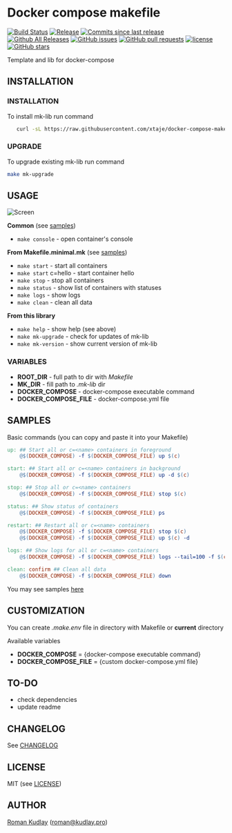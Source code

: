 # Docker compose makefile
[![Build Status](https://travis-ci.org/xtaje/docker-compose-makefile.svg?branch=master)](https://travis-ci.org/xtaje/docker-compose-makefile)
[![Release](https://img.shields.io/github/release/xtaje/docker-compose-makefile.svg)](https://github.com/xtaje/docker-compose-makefile/releases/latest)
[![Commits since last release](https://img.shields.io/github/commits-since/xtaje/docker-compose-makefile/latest.svg)](https://github.com/xtaje/docker-compose-makefile/commits/master)
[![Github All Releases](https://img.shields.io/github/downloads/xtaje/docker-compose-makefile/total.svg)](https://github.com/xtaje/docker-compose-makefile)
[![GitHub issues](https://img.shields.io/github/issues/xtaje/docker-compose-makefile.svg)](https://github.com/xtaje/docker-compose-makefile/issues)
[![GitHub pull requests](https://img.shields.io/github/issues-pr/xtaje/docker-compose-makefile.svg)](https://github.com/xtaje/docker-compose-makefile/pulls)
[![license](https://img.shields.io/github/license/xtaje/docker-compose-makefile.svg)](https://github.com/xtaje/docker-compose-makefile/blob/master/LICENSE)
[![GitHub stars](https://img.shields.io/github/stars/xtaje/docker-compose-makefile.svg?style=social&label=Stars)](https://github.com/xtaje/docker-compose-makefile/stargazers)

Template and lib for docker-compose

## INSTALLATION
### INSTALLATION
To install mk-lib run command
```bash
   curl -sL https://raw.githubusercontent.com/xtaje/docker-compose-makefile/master/scripts/install.sh | sh
```

### UPGRADE
To upgrade existing mk-lib run command
```bash
make mk-upgrade
```

## USAGE
![Screen](https://raw.githubusercontent.com/xtaje/docker-compose-makefile/master/docs/screencast.gif)

**Common** (see [samples](https://github.com/xtaje/docker-compose-makefile/tree/master/samples))
- `make console` - open container's console

**From Makefile.minimal.mk** (see [samples](https://github.com/xtaje/docker-compose-makefile/tree/master/samples))
- `make start` - start all containers
- `make start` c=hello - start container hello
- `make stop` - stop all containers
- `make status` - show list of containers with statuses
- `make logs` - show logs
- `make clean` - clean all data

**From this library**
- `make help` - show help (see above)
- `make mk-upgrade` - check for updates of mk-lib
- `make mk-version` - show current version of mk-lib

### VARIABLES
* **ROOT_DIR** - full path to dir with *Makefile*
* **MK_DIR** - fill path to *.mk-lib* dir
* **DOCKER_COMPOSE** - docker-compose executable command
* **DOCKER_COMPOSE_FILE** - docker-compose.yml file 

## SAMPLES

Basic commands (you can copy and paste it into your Makefile)

```makefile
up: ## Start all or c=<name> containers in foreground
	@$(DOCKER_COMPOSE) -f $(DOCKER_COMPOSE_FILE) up $(c)

start: ## Start all or c=<name> containers in background
	@$(DOCKER_COMPOSE) -f $(DOCKER_COMPOSE_FILE) up -d $(c)

stop: ## Stop all or c=<name> containers
	@$(DOCKER_COMPOSE) -f $(DOCKER_COMPOSE_FILE) stop $(c)

status: ## Show status of containers
	@$(DOCKER_COMPOSE) -f $(DOCKER_COMPOSE_FILE) ps

restart: ## Restart all or c=<name> containers
	@$(DOCKER_COMPOSE) -f $(DOCKER_COMPOSE_FILE) stop $(c)
	@$(DOCKER_COMPOSE) -f $(DOCKER_COMPOSE_FILE) up $(c) -d

logs: ## Show logs for all or c=<name> containers
	@$(DOCKER_COMPOSE) -f $(DOCKER_COMPOSE_FILE) logs --tail=100 -f $(c)

clean: confirm ## Clean all data
	@$(DOCKER_COMPOSE) -f $(DOCKER_COMPOSE_FILE) down
```
You may see samples [here](https://github.com/xtaje/docker-compose-makefile/tree/master/samples)

## CUSTOMIZATION
You can create _.make.env_ file in directory with Makefile or **current** directory

Available variables

* **DOCKER_COMPOSE** = {docker-compose executable command}
* **DOCKER_COMPOSE_FILE** = {custom docker-compose.yml file}

## TO-DO
- check dependencies
- update readme

## CHANGELOG
See [CHANGELOG](CHANGELOG.md)

## LICENSE
MIT (see [LICENSE](LICENSE))

## AUTHOR
[Roman Kudlay](http://roman.kudlay.pro) ([roman@kudlay.pro](mailto:roman@kudlay.pro))
